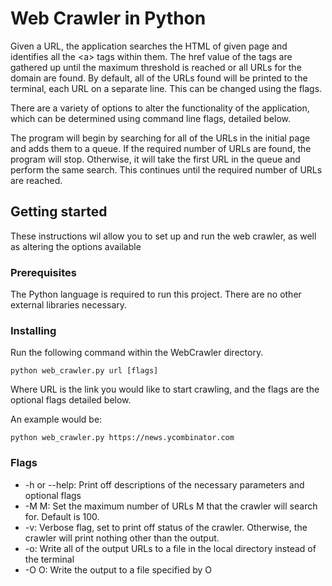 # Web Crawler in Python

Given a URL, the application searches the HTML of given page and identifies all the \<a> tags within them.
The href value of the tags are gathered up until the maximum threshold is reached or all URLs for the domain are found. By default, all of the URLs found will be printed to the terminal, each URL on a separate line. This can be changed
using the flags.

There are a variety of options to alter the functionality of the application, which can be determined using command line
flags, detailed below.

The program will begin by searching for all of the URLs in the initial page and adds them to a queue. If the required
number of URLs are found, the program will stop. Otherwise, it will take the first URL in the queue and perform the same
search. This continues until the required number of URLs are reached.

## Getting started
These instructions wil allow you to set up and run the web crawler, as well as altering the options available

### Prerequisites
The Python language is required to run this project. There are no other external libraries necessary.

### Installing
Run the following command within the WebCrawler directory.
```
python web_crawler.py url [flags]
```
Where URL is the link you would like to start crawling, and the flags are the optional flags detailed below.

An example would be:
```
python web_crawler.py https://news.ycombinator.com
```

### Flags
* -h or --help: Print off descriptions of the necessary parameters and optional flags
* -M M: Set the maximum number of URLs M that the crawler will search for. Default is 100.
* -v: Verbose flag, set to print off status of the crawler. Otherwise, the crawler will print nothing other than the output.
* -o: Write all of the output URLs to a file in the local directory instead of the terminal
* -O O: Write the output to a file specified by O